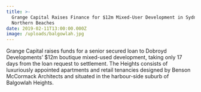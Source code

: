 ```yaml
---
title: >-
  Grange Capital Raises Finance for $12m Mixed-User Development in Sydney's
  Northern Beaches
date: 2019-02-11T13:00:00.000Z
image: /uploads/balgowlah.jpg
---
```

Grange Capital raises funds for a senior secured loan to Dobroyd Developments’ $12m boutique mixed-used development, taking only 17 days from the loan request to settlement. The Heights consists of luxuriously appointed apartments and retail tenancies designed by Benson McCormack Architects and situated in the harbour-side suburb of Balgowlah Heights.
